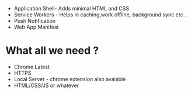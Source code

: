 * Application Shell- Adds minimal HTML and CSS 
* Service Workers - Helps in caching,work offline, background sync etc .  
* Push Notification
* Web App Manifest

# What all we need ?

* Chrome Latest
* HTTPS
* Local Server - chrome extension also avaiable
* HTML/CSS/JS or whatever













